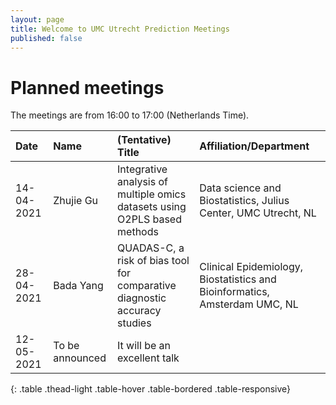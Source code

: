 ```yaml
---
layout: page
title: Welcome to UMC Utrecht Prediction Meetings
published: false
---
```



# Planned meetings

The meetings are from 16:00 to 17:00 (Netherlands Time). 

| **Date**       | **Name**          | **(Tentative) Title**         | **Affiliation/Department** |
|:-----------|:--------------|:--------------------------|:-----------------------|
| 14-04-2021 | Zhujie Gu    | Integrative analysis of multiple omics datasets using O2PLS based methods    | Data science and Biostatistics, Julius Center, UMC Utrecht, NL    |
| 28-04-2021 | Bada Yang  | QUADAS-C, a risk of bias tool for comparative diagnostic accuracy studies | Clinical Epidemiology, Biostatistics and Bioinformatics, Amsterdam UMC, NL    |
| 12-05-2021 | To be announced    | It will be an excellent talk    |    | 
{: .table .thead-light .table-hover .table-bordered .table-responsive}
